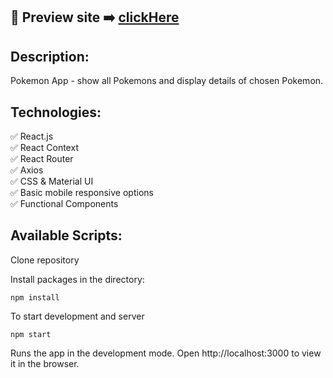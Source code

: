 ## 🎥 Preview site :arrow_right: [clickHere](https://pokemons-search-app.web.app/)

## Description:

Pokemon App - show all Pokemons and display details of chosen Pokemon.

## Technologies:

:white_check_mark: React.js
<br>
:white_check_mark: React Context
<br>
:white_check_mark: React Router
<br>
:white_check_mark: Axios
<br>
:white_check_mark: CSS & Material UI
<br>
:white_check_mark: Basic mobile responsive options
<br>
:white_check_mark: Functional Components
<br>

## Available Scripts:

Clone repository

Install packages in the directory:

```
npm install
```

To start development and server

```
npm start
```

Runs the app in the development mode.
Open http://localhost:3000 to view it in the browser.
